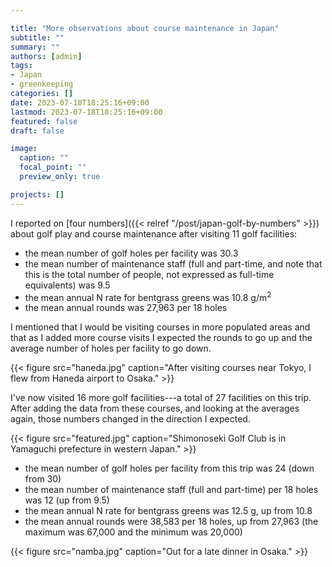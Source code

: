 ```yaml
---

title: "More observations about course maintenance in Japan"
subtitle: ""
summary: ""
authors: [admin]
tags: 
- Japan
- greenkeeping
categories: []
date: 2023-07-18T18:25:16+09:00
lastmod: 2023-07-18T18:25:16+09:00
featured: false
draft: false

image:
  caption: ""
  focal_point: ""
  preview_only: true

projects: []
---
```


I reported on [four numbers]({{< relref "/post/japan-golf-by-numbers" >}}) about golf play and course maintenance after visiting 11 golf facilities:

* the mean number of golf holes per facility was 30.3
* the mean number of maintenance staff (full and part-time, and note that this is the total number of people, not expressed as full-time equivalents) was 9.5
* the mean annual N rate for bentgrass greens was 10.8 g/m<sup>2</sup>
* the mean annual rounds was 27,963 per 18 holes

I mentioned that I would be visiting courses in more populated areas and that as I added more course visits I expected the rounds to go up and the average number of holes per facility to go down.

{{< figure src="haneda.jpg" caption="After visiting courses near Tokyo, I flew from Haneda airport to Osaka." >}}

I've now visited 16 more golf facilities---a total of 27 facilities on this trip. After adding the data from these courses, and looking at the averages again, those numbers changed in the direction I expected. 

{{< figure src="featured.jpg" caption="Shimonoseki Golf Club is in Yamaguchi prefecture in western Japan." >}}

* the mean number of golf holes per facility from this trip was 24 (down from 30)
* the mean number of maintenance staff (full and part-time) per 18 holes was 12 (up from 9.5)
* the mean annual N rate for bentgrass greens was 12.5 g, up from 10.8
* the mean annual rounds were 38,583 per 18 holes, up from 27,963 (the maximum was 67,000 and the minimum was 20,000)

{{< figure src="namba.jpg" caption="Out for a late dinner in Osaka." >}}



